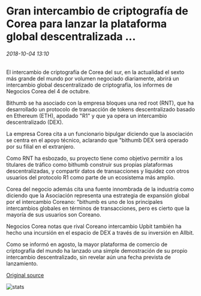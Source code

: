 # Gran intercambio de criptografía de Corea para lanzar la plataforma global descentralizada ...

###### 2018-10-04 13:10

El intercambio de criptografía de Corea del sur, en la actualidad el sexto más grande del mundo por volumen negociado diariamente, abrirá un intercambio global descentralizado de criptografía, los informes de Negocios Corea del 4 de octubre.

Bithumb se ha asociado con la empresa bloques una red root (RNT), que ha desarrollado un protocolo de transacción de tokens descentralizado basado en Ethereum (ETH), apodado "R1" y que ya opera un intercambio descentralizado (DEX).

La empresa Corea cita a un funcionario bipulgar diciendo que la asociación se centra en el apoyo técnico, aclarando que "bithumb DEX será operado por su filial en el extranjero.

Como RNT ha esbozado, su proyecto tiene como objetivo permitir a los titulares de tráfico como bithumb construir sus propias plataformas descentralizadas, y compartir datos de transacciones y liquidez con otros usuarios del protocolo R1 como parte de un ecosistema más amplio.

Corea del negocio además cita una fuente innombrada de la industria como diciendo que la Asociación representa una estrategia de expansión global por el intercambio Coreano: "bithumb es uno de los principales intercambios globales en términos de transacciones, pero es cierto que la mayoría de sus usuarios son Coreano.

Negocios Corea notas que rival Coreano intercambio Upbit también ha hecho una incursión en el espacio de DEX a través de su inversión en Allbit.

Como se informó en agosto, la mayor plataforma de comercio de criptografía del mundo ha lanzado una simple demostración de su propio intercambio descentralizado, sin revelar aún una fecha prevista de lanzamiento.

[Original source](https://cointelegraph.com/news/major-korean-crypto-exchange-bithumb-to-launch-global-decentralized-platform)

![stats](https://c.statcounter.com/11760860/0/a89fa40b/1/ "stats")